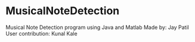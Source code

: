 # MusicalNoteDetection
Musical Note Detection program using Java and Matlab
Made by: Jay Patil
User contribution: Kunal Kale
